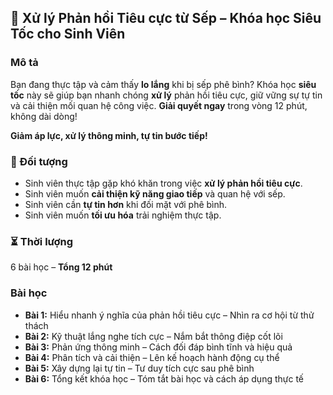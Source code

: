 ## 📌 Xử lý Phản hồi Tiêu cực từ Sếp – Khóa học Siêu Tốc cho Sinh Viên

### Mô tả
Bạn đang thực tập và cảm thấy **lo lắng** khi bị sếp phê bình? Khóa học **siêu tốc** này sẽ giúp bạn nhanh chóng **xử lý** phản hồi tiêu cực, giữ vững sự tự tin và cải thiện mối quan hệ công việc. **Giải quyết ngay** trong vòng 12 phút, không dài dòng!

**Giảm áp lực, xử lý thông minh, tự tin bước tiếp!**

### 🎯 Đối tượng
- Sinh viên thực tập gặp khó khăn trong việc **xử lý phản hồi tiêu cực**.
- Sinh viên muốn **cải thiện kỹ năng giao tiếp** và quan hệ với sếp.
- Sinh viên cần **tự tin hơn** khi đối mặt với phê bình.
- Sinh viên muốn **tối ưu hóa** trải nghiệm thực tập.

### ⏳ Thời lượng
6 bài học – **Tổng 12 phút**

### Bài học
- **Bài 1:** Hiểu nhanh ý nghĩa của phản hồi tiêu cực – Nhìn ra cơ hội từ thử thách
- **Bài 2:** Kỹ thuật lắng nghe tích cực – Nắm bắt thông điệp cốt lõi
- **Bài 3:** Phản ứng thông minh – Cách đối đáp bình tĩnh và hiệu quả
- **Bài 4:** Phân tích và cải thiện – Lên kế hoạch hành động cụ thể
- **Bài 5:** Xây dựng lại tự tin – Tư duy tích cực sau phê bình
- **Bài 6:** Tổng kết khóa học – Tóm tắt bài học và cách áp dụng thực tế